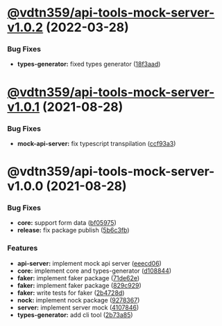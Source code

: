 # [@vdtn359/api-tools-mock-server-v1.0.2](https://github.com/tuan231195/api-tools/compare/@vdtn359/api-tools-mock-server-v1.0.1...@vdtn359/api-tools-mock-server-v1.0.2) (2022-03-28)


### Bug Fixes

* **types-generator:** fixed types generator ([18f3aad](https://github.com/tuan231195/api-tools/commit/18f3aad162e331e86cc24ed97b6137e83241af51))

# [@vdtn359/api-tools-mock-server-v1.0.1](https://github.com/tuan231195/api-tools/compare/@vdtn359/api-tools-mock-server-v1.0.0...@vdtn359/api-tools-mock-server-v1.0.1) (2021-08-28)


### Bug Fixes

* **mock-api-server:** fix typescript transpilation ([ccf93a3](https://github.com/tuan231195/api-tools/commit/ccf93a387660832959246fb4481879e4f31ab954))

# @vdtn359/api-tools-mock-server-v1.0.0 (2021-08-28)


### Bug Fixes

* **core:** support form data ([bf05975](https://github.com/tuan231195/api-tools/commit/bf05975bf296fc5b030381530ec7379fded5a26b))
* **release:** fix package publish ([5b6c3fb](https://github.com/tuan231195/api-tools/commit/5b6c3fbb3882e8ad99a7c1dacd5f4ca69104ad76))


### Features

* **api-server:** implement mock api server ([eeecd06](https://github.com/tuan231195/api-tools/commit/eeecd0601d635932dee6b39772122e70db4b4e3f))
* **core:** implement core and types-generator ([d108844](https://github.com/tuan231195/api-tools/commit/d108844d7ab90dd6db11f2a78347ee4db35fa903))
* **faker:** implement faker package ([71de62e](https://github.com/tuan231195/api-tools/commit/71de62e407a09bc687c3767f06e0abf248d87699))
* **faker:** implement faker package ([829c929](https://github.com/tuan231195/api-tools/commit/829c929221e21e16e4d4bdae30c8cc3032ab2e65))
* **faker:** write tests for faker ([2b4728d](https://github.com/tuan231195/api-tools/commit/2b4728d8519233de6dc1897a1497e10c978c2e73))
* **nock:** implement nock package ([9278367](https://github.com/tuan231195/api-tools/commit/92783677200c8405a342d59e3ca6b45a49ed16c6))
* **server:** implement server mock ([4107846](https://github.com/tuan231195/api-tools/commit/41078460a9b3e7c65130bc8c5dfd92eb35424221))
* **types-generator:** add cli tool ([2b73a85](https://github.com/tuan231195/api-tools/commit/2b73a8528bef4e284672ca919de46486b04b7028))
